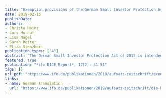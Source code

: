 ```yaml
---
title: "Exemption provisions of the German Small Investor Protection Act: A follow-up study"
date: 2019-02-15
publishDate: 
authors:
- Christa Hainz
- Lars Hornuf
- Lisa Nagel
- Sarah Reiter
- Eliza Stenzhorn
publication_types: ["4"]
abstract: "The German Small Investor Protection Act of 2015 is intended to provide greater transparency for investors in the 'gray capital market' through stronger regulation. However, the Act also contains exemptions. These exempt both companies that finance themselves via a crowdinvesting platform and social, non-profit and church projects from the obligation to prepare a prospectus when financing via asset investments. Christa Hainz, Sarah Reiter, Ifo Institute, Lars Hornuf, Lisa Nagel and Eliza Stenzhorn, University of Bremen, present the regulations of the Small Investor Protection Act and analyze the effects of the exemptions about three years after the introduction of the law."
featured: true
publication: "*ifo DICE Report*, 17(2): 41-51"
tags: []
url_pdf: "https:/www.ifo.de/publikationen/2019/aufsatz-zeitschrift/exemption-provisions-german-small-investor-protection-act"
links: 
- name: German translation
  url: "https://www.ifo.de/publikationen/2019/aufsatz-zeitschrift/die-befreiungsvorschriften-des-kleinanlegerschutzgesetzes"
---
```

